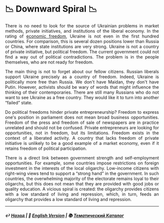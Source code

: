 # 📉 Downward Spiral 📉 

<p align="justify">There is no need to look for the source of Ukrainian problems in market methods, private initiatives, and institutions of the liberal economy. In the rating of <a href="https://www.heritage.org/index/country/ukraine?version=757">economic freedom</a>, Ukraine is not even in the first hundred countries. For comparison, this is several dozen positions lower than Russia or China, where state institutions are very strong. Ukraine is not a country of private initiative, but political freedom. The current government could not find a way out of political contradictions. The problem is in the people themselves, who are not ready for freedom.</p>

<p align="justify">The main thing is not to forget about our fellow citizens. Russian liberals support Ukraine precisely as a country of freedom. Indeed, Ukraine is politically more free than Russia. We don't have Maidan, they don't have Putin. However, activists should be wary of words that might influence the thinking of their contemporaries. There are still many Russians who do not want to see Ukraine as a free country. They would like it to turn into another “failed” state.</p>

<p align="justify">Do political freedoms hinder private entrepreneurship? Freedom to express one's position in parliament does not mean broad business opportunities. Freedom of the press and freedom of sale of newspapers are in practice unrelated and should not be confused. Private entrepreneurs are looking for opportunities, not in freedom, but its limitations. Freedom exists in the context of a liberated activity. A country that lacks freedom of private initiative is unlikely to be a good example of a market economy, even if it retains freedom of political participation.</p>

<p align="justify">There is a direct link between government strength and self-employment opportunities. For example, some countries impose restrictions on foreign investment in the interests of the local oligarchy. Low-income citizens with right-wing views tend to support a “strong hand” in the government. In such countries, the overwhelming majority of the electorate remains loyal to their oligarchs, but this does not mean that they are provided with good jobs or quality education. A vicious spiral is created: the oligarchy provides citizens with a low standard of living and repression, which, in turn, feeds an oligarchy that provides a low standard of living and repression.</p>

***

##### ↩️ [Назад](index-2.md) | 🗽 [English Version](downward_spiral.md) | 📚 [Тематический Каталог](index_2t.md)
